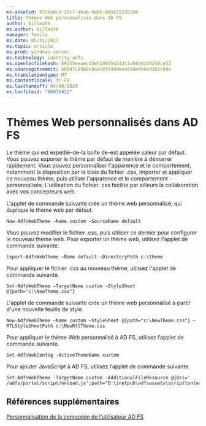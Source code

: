 ```yaml
---
ms.assetid: 0379abc3-25c7-46ab-9a6b-80a5152365b0
title: Thèmes Web personnalisés dans AD FS
author: billmath
ms.author: billmath
manager: femila
ms.date: 05/31/2017
ms.topic: article
ms.prod: windows-server
ms.technology: identity-adfs
ms.openlocfilehash: 69255eeaecd3e5198054242c1ab6dd1d0a58ce33
ms.sourcegitcommit: b00d7c8968c4adc8f699dbee694afe6ed36bc9de
ms.translationtype: MT
ms.contentlocale: fr-FR
ms.lasthandoff: 04/08/2020
ms.locfileid: "80816422"
---
```

# <a name="custom-web-themes-in-ad-fs"></a>Thèmes Web personnalisés dans AD FS 

Le thème qui est expédié\-de\-la boîte de\-est appelée valeur par défaut. Vous pouvez exporter le thème par défaut de manière à démarrer rapidement. Vous pouvez personnaliser l'apparence et le comportement, notamment la disposition par le biais du fichier .css, importer et appliquer ce nouveau thème, puis utiliser l'apparence et le comportement personnalisés. L'utilisation du fichier .css facilite par ailleurs la collaboration avec vos concepteurs web.  
  
L'applet de commande suivante crée un thème web personnalisé, qui duplique le thème web par défaut.  
  
  
`New-AdfsWebTheme –Name custom –SourceName default ` 

  
Vous pouvez modifier le fichier .css, puis utiliser ce dernier pour configurer le nouveau thème web. Pour exporter un thème web, utilisez l'applet de commande suivante.  
  

    Export-AdfsWebTheme –Name default –DirectoryPath c:\theme  

  
Pour appliquer le fichier .css au nouveau thème, utilisez l'applet de commande suivante.  
  

    Set-AdfsWebTheme –TargetName custom –StyleSheet @{path="c:\NewTheme.css"}  
  
  
L'applet de commande suivante crée un thème web personnalisé à partir d'une nouvelle feuille de style.  
  
  
`New-AdfsWebTheme –Name custom –StyleSheet @{path="c:\NewTheme.css"} –RTLStyleSheetPath c:\NewRtlTheme.css ` 
  
  
  
Pour appliquer le thème Web personnalisé à AD FS, utilisez l’applet de commande suivante.  
  

`Set-AdfsWebConfig -ActiveThemeName custom`  

  
Pour ajouter JavaScript à AD FS, utilisez l’applet de commande suivante.  
  
 
    Set-AdfsWebTheme -TargetName custom -AdditionalFileResource @{Uri=' /adfs/portal/script/onload.js';path="D:\inetpub\adfsassets\script\onload.js"}  


## <a name="additional-references"></a>Références supplémentaires 
[Personnalisation de la connexion de l’utilisateur AD FS](AD-FS-user-sign-in-customization.md)  
